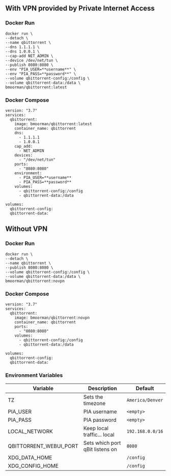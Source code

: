## With VPN provided by Private Internet Access

### Docker Run
```
docker run \
--detach \
--name qbittorrent \
--dns 1.1.1.1 \
--dns 1.0.0.1 \
--cap-add NET_ADMIN \
--device /dev/net/tun \
--publish 8080:8080 \
--env "PIA_USER=**username**" \
--env "PIA_PASS=**password**" \
--volume qbittorrent-config:/config \
--volume qbittorrent-data:/data \
bmoorman/qbittorrent:latest
```

### Docker Compose
```
version: "3.7"
services:
  qbittorrent:
    image: bmoorman/qbittorrent:latest
    container_name: qbittorrent
    dns:
      - 1.1.1.1
      - 1.0.0.1
    cap_add:
      - NET_ADMIN
    devices:
      - "/dev/net/tun"
    ports:
      - "8080:8080"
    environment:
      - PIA_USER=**username**
      - PIA_PASS=**password**
    volumes:
      - qbittorrent-config:/config
      - qbittorrent-data:/data

volumes:
  qbittorrent-config:
  qbittorrent-data:
```

## Without VPN

### Docker Run
```
docker run \
--detach \
--name qbittorrent \
--publish 8080:8080 \
--volume qbittorrent-config:/config \
--volume qbittorrent-data:/data \
bmoorman/qbittorrent:novpn
```

### Docker Compose
```
version: "3.7"
services:
  qbittorrent:
    image: bmoorman/qbittorrent:novpn
    container_name: qbittorrent
    ports:
      - "8080:8080"
    volumes:
      - qbittorrent-config:/config
      - qbittorrent-data:/data

volumes:
  qbittorrent-config:
  qbittorrent-data:
```

### Environment Variables
|Variable|Description|Default|
|--------|-----------|-------|
|TZ|Sets the timezone|`America/Denver`|
|PIA_USER|PIA username|`<empty>`|
|PIA_PASS|PIA password|`<empty>`|
|LOCAL_NETWORK|Keep local traffic... local|`192.168.0.0/16`|
|QBITTORRENT_WEBUI_PORT|Sets which port qBit listens on|`8080`|
|XDG_DATA_HOME||`/config`|
|XDG_CONFIG_HOME||`/config`|
